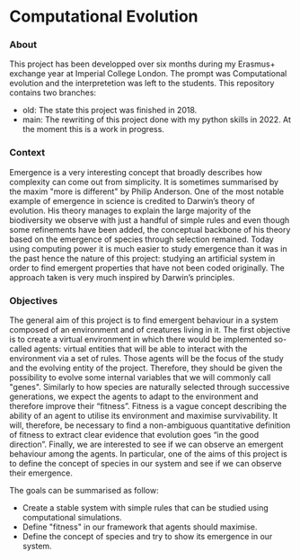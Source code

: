 # Computational Evolution


### About

This project has been developped over six months during my Erasmus+ exchange year at Imperial College London. The prompt was Computational evolution and the interpretetion was left to the students. 
This repository contains two branches:
- old: The state this project was finished in 2018.
- main: The rewriting of this project done with my python skills in 2022. At the moment this is a work in progress.


### Context

Emergence is a very interesting concept that broadly describes how complexity can come out from simplicity. It is sometimes summarised by the maxim "more is different" by Philip Anderson. One of the most notable example of emergence in science is credited to Darwin’s theory of evolution. His theory manages to explain the large majority of the biodiversity we observe with just a handful of simple rules and even though some refinements have been added, the conceptual backbone of his theory based on the emergence of species through selection remained. Today using computing power it is much easier to study emergence than it was in the past hence the nature of this project: studying an artificial system in order to find emergent properties that have not been coded originally. The approach taken is very much inspired by Darwin’s principles.

### Objectives

The general aim of this project is to find emergent behaviour in a system composed of an environment and of creatures living in it.
The first objective is to create a virtual environment in which there would be implemented so-called agents: virtual entities that will be able to interact with the environment via a set of rules. Those agents will be the focus of the study and the evolving entity of the project. Therefore, they should be given the possibility to evolve some internal variables that we will commonly call "genes". Similarly to how species are naturally selected through successive generations, we expect the agents to adapt to the environment and therefore improve their “fitness”. Fitness is a vague concept describing the ability of an agent to utilise its environment and maximise survivability. It will, therefore, be necessary to find a non-ambiguous quantitative definition of fitness to extract clear evidence that evolution goes “in the good direction”. Finally, we are interested to see if we can observe an emergent behaviour among the agents. In particular, one of the aims of this project is to define the concept of species in our system and see if we can observe their emergence. 

The goals can be summarised as follow:
- Create a stable system with simple rules that can be studied using computational
simulations.
- Define "fitness" in our framework that agents should maximise.
- Define the concept of species and try to show its emergence in our system.

